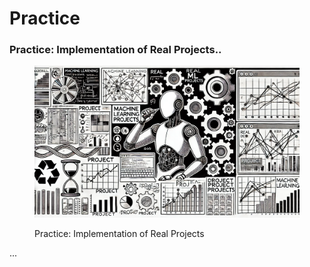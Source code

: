 # Practice

### Practice: Implementation of Real Projects..

<div align="left"><figure><img src="../.gitbook/assets/image (2) (1).png" alt="" width="563"><figcaption><p>Practice: Implementation of Real Projects</p></figcaption></figure></div>

...
